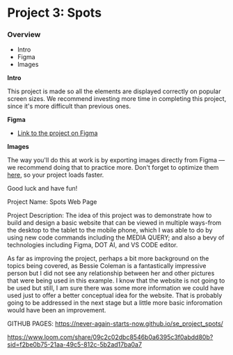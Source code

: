 # Project 3: Spots

### Overview

- Intro
- Figma
- Images

**Intro**

This project is made so all the elements are displayed correctly on popular screen sizes. We recommend investing more time in completing this project, since it's more difficult than previous ones.

**Figma**

- [Link to the project on Figma](https://www.figma.com/file/BBNm2bC3lj8QQMHlnqRsga/Sprint-3-Project-%E2%80%94-Spots?type=design&node-id=2%3A60&mode=design&t=afgNFybdorZO6cQo-1)

**Images**

The way you'll do this at work is by exporting images directly from Figma — we recommend doing that to practice more. Don't forget to optimize them [here](https://tinypng.com/), so your project loads faster.

Good luck and have fun!

Project Name: Spots Web Page

Project Description: The idea of this project was to demonstrate how to build and design a basic website that can be viewed in multiple ways-from the desktop to the tablet to the mobile phone, which I was able to do by using new code commands including the MEDIA QUERY; and also a bevy of technologies including Figma, DOT AI, and VS CODE editor.

As far as improving the project, perhaps a bit more background on the topics being covered, as Bessie Coleman is a fantastically impressive person but I did not see any relationship between her and other pictures that were being used in this example. I know that the website is not going to be used but still, I am sure there was some more information we could have used just to offer a better conceptual idea for the website. That is probably going to be addressed in the next stage but a little more basic inforomation would have been an improvement.

GITHUB PAGES: https://never-again-starts-now.github.io/se_project_spots/

https://www.loom.com/share/09c2c02dbc8546b0a6395c3f0abdd80b?sid=f2be0b75-21aa-49c5-812c-5b2ad17ba0a7
